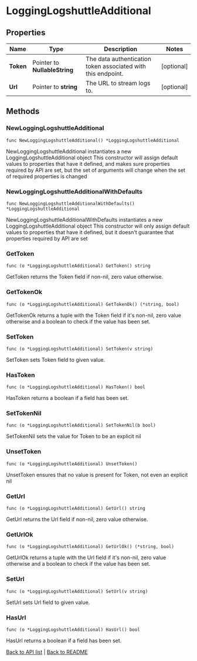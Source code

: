 # LoggingLogshuttleAdditional

## Properties

Name | Type | Description | Notes
------------ | ------------- | ------------- | -------------
**Token** | Pointer to **NullableString** | The data authentication token associated with this endpoint. | [optional] 
**Url** | Pointer to **string** | The URL to stream logs to. | [optional] 

## Methods

### NewLoggingLogshuttleAdditional

`func NewLoggingLogshuttleAdditional() *LoggingLogshuttleAdditional`

NewLoggingLogshuttleAdditional instantiates a new LoggingLogshuttleAdditional object
This constructor will assign default values to properties that have it defined,
and makes sure properties required by API are set, but the set of arguments
will change when the set of required properties is changed

### NewLoggingLogshuttleAdditionalWithDefaults

`func NewLoggingLogshuttleAdditionalWithDefaults() *LoggingLogshuttleAdditional`

NewLoggingLogshuttleAdditionalWithDefaults instantiates a new LoggingLogshuttleAdditional object
This constructor will only assign default values to properties that have it defined,
but it doesn't guarantee that properties required by API are set

### GetToken

`func (o *LoggingLogshuttleAdditional) GetToken() string`

GetToken returns the Token field if non-nil, zero value otherwise.

### GetTokenOk

`func (o *LoggingLogshuttleAdditional) GetTokenOk() (*string, bool)`

GetTokenOk returns a tuple with the Token field if it's non-nil, zero value otherwise
and a boolean to check if the value has been set.

### SetToken

`func (o *LoggingLogshuttleAdditional) SetToken(v string)`

SetToken sets Token field to given value.

### HasToken

`func (o *LoggingLogshuttleAdditional) HasToken() bool`

HasToken returns a boolean if a field has been set.

### SetTokenNil

`func (o *LoggingLogshuttleAdditional) SetTokenNil(b bool)`

 SetTokenNil sets the value for Token to be an explicit nil

### UnsetToken
`func (o *LoggingLogshuttleAdditional) UnsetToken()`

UnsetToken ensures that no value is present for Token, not even an explicit nil
### GetUrl

`func (o *LoggingLogshuttleAdditional) GetUrl() string`

GetUrl returns the Url field if non-nil, zero value otherwise.

### GetUrlOk

`func (o *LoggingLogshuttleAdditional) GetUrlOk() (*string, bool)`

GetUrlOk returns a tuple with the Url field if it's non-nil, zero value otherwise
and a boolean to check if the value has been set.

### SetUrl

`func (o *LoggingLogshuttleAdditional) SetUrl(v string)`

SetUrl sets Url field to given value.

### HasUrl

`func (o *LoggingLogshuttleAdditional) HasUrl() bool`

HasUrl returns a boolean if a field has been set.


[Back to API list](../README.md#documentation-for-api-endpoints) | [Back to README](../README.md)



